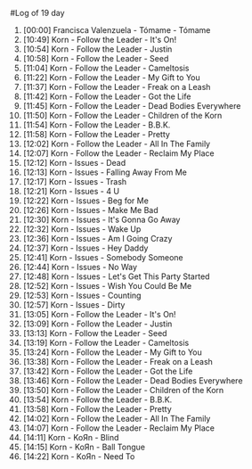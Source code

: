#Log of 19 day

1. [00:00] Francisca Valenzuela - Tómame - Tómame
1. [10:49] Korn - Follow the Leader - It's On!
1. [10:54] Korn - Follow the Leader - Justin
1. [10:58] Korn - Follow the Leader - Seed
1. [11:04] Korn - Follow the Leader - Cameltosis
1. [11:22] Korn - Follow the Leader - My Gift to You
1. [11:37] Korn - Follow the Leader - Freak on a Leash
1. [11:42] Korn - Follow the Leader - Got the Life
1. [11:45] Korn - Follow the Leader - Dead Bodies Everywhere
1. [11:50] Korn - Follow the Leader - Children of the Korn
1. [11:54] Korn - Follow the Leader - B.B.K.
1. [11:58] Korn - Follow the Leader - Pretty
1. [12:02] Korn - Follow the Leader - All In The Family
1. [12:07] Korn - Follow the Leader - Reclaim My Place
1. [12:12] Korn - Issues - Dead
1. [12:13] Korn - Issues - Falling Away From Me
1. [12:17] Korn - Issues - Trash
1. [12:21] Korn - Issues - 4 U
1. [12:22] Korn - Issues - Beg for Me
1. [12:26] Korn - Issues - Make Me Bad
1. [12:30] Korn - Issues - It's Gonna Go Away
1. [12:32] Korn - Issues - Wake Up
1. [12:36] Korn - Issues - Am I Going Crazy
1. [12:37] Korn - Issues - Hey Daddy
1. [12:41] Korn - Issues - Somebody Someone
1. [12:44] Korn - Issues - No Way
1. [12:48] Korn - Issues - Let's Get This Party Started
1. [12:52] Korn - Issues - Wish You Could Be Me
1. [12:53] Korn - Issues - Counting
1. [12:57] Korn - Issues - Dirty
1. [13:05] Korn - Follow the Leader - It's On!
1. [13:09] Korn - Follow the Leader - Justin
1. [13:13] Korn - Follow the Leader - Seed
1. [13:19] Korn - Follow the Leader - Cameltosis
1. [13:24] Korn - Follow the Leader - My Gift to You
1. [13:38] Korn - Follow the Leader - Freak on a Leash
1. [13:42] Korn - Follow the Leader - Got the Life
1. [13:46] Korn - Follow the Leader - Dead Bodies Everywhere
1. [13:50] Korn - Follow the Leader - Children of the Korn
1. [13:54] Korn - Follow the Leader - B.B.K.
1. [13:58] Korn - Follow the Leader - Pretty
1. [14:02] Korn - Follow the Leader - All In The Family
1. [14:07] Korn - Follow the Leader - Reclaim My Place
1. [14:11] Korn - KoЯn - Blind
1. [14:15] Korn - KoЯn - Ball Tongue
1. [14:22] Korn - KoЯn - Need To
